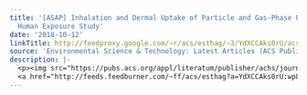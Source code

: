 ```yaml
---
title: '[ASAP] Inhalation and Dermal Uptake of Particle and Gas-Phase Phthalates—A
  Human Exposure Study'
date: '2018-10-12'
linkTitle: http://feedproxy.google.com/~r/acs/esthag/~3/YdXCCAks0rU/acs.est.8b03761
source: 'Environmental Science & Technology: Latest Articles (ACS Publications)'
description: |-
  <p><img src="https://pubs.acs.org/appl/literatum/publisher/achs/journals/content/esthag/0/esthag.ahead-of-print/acs.est.8b03761/20181012/images/medium/es-2018-03761m_0003.gif" alt="TOC Graphic"/></p><div><cite>Environmental Science & Technology</cite></div><div>DOI: 10.1021/acs.est.8b03761</div><div class="feedflare">
  <a href="http://feeds.feedburner.com/~ff/acs/esthag?a=YdXCCAks0rU:wp8C66GkQDA:yIl2AUoC8zA"><img src="http://feeds.feedburner.com/~ff/acs/esthag?d=yIl2AUoC8zA" border="0"></img></a>
---
```

